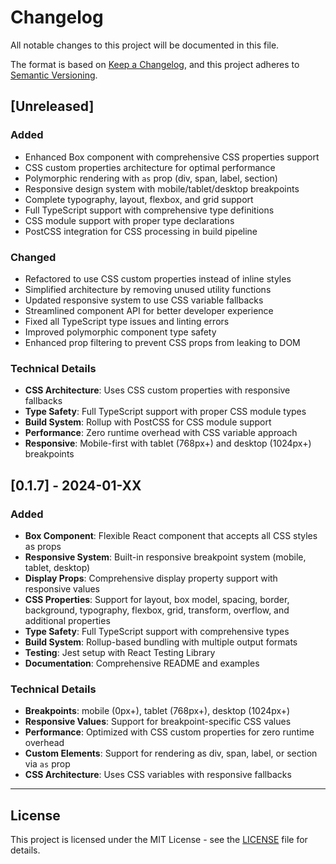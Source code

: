 # Changelog

All notable changes to this project will be documented in this file.

The format is based on [Keep a Changelog](https://keepachangelog.com/en/1.0.0/),
and this project adheres to [Semantic Versioning](https://semver.org/spec/v2.0.0.html).

## [Unreleased]

### Added

- Enhanced Box component with comprehensive CSS properties support
- CSS custom properties architecture for optimal performance
- Polymorphic rendering with `as` prop (div, span, label, section)
- Responsive design system with mobile/tablet/desktop breakpoints
- Complete typography, layout, flexbox, and grid support
- Full TypeScript support with comprehensive type definitions
- CSS module support with proper type declarations
- PostCSS integration for CSS processing in build pipeline

### Changed

- Refactored to use CSS custom properties instead of inline styles
- Simplified architecture by removing unused utility functions
- Updated responsive system to use CSS variable fallbacks
- Streamlined component API for better developer experience
- Fixed all TypeScript type issues and linting errors
- Improved polymorphic component type safety
- Enhanced prop filtering to prevent CSS props from leaking to DOM

### Technical Details

- **CSS Architecture**: Uses CSS custom properties with responsive fallbacks
- **Type Safety**: Full TypeScript support with proper CSS module types
- **Build System**: Rollup with PostCSS for CSS module support
- **Performance**: Zero runtime overhead with CSS variable approach
- **Responsive**: Mobile-first with tablet (768px+) and desktop (1024px+) breakpoints

## [0.1.7] - 2024-01-XX

### Added

- **Box Component**: Flexible React component that accepts all CSS styles as props
- **Responsive System**: Built-in responsive breakpoint system (mobile, tablet, desktop)
- **Display Props**: Comprehensive display property support with responsive values
- **CSS Properties**: Support for layout, box model, spacing, border, background, typography, flexbox, grid, transform, overflow, and additional properties
- **Type Safety**: Full TypeScript support with comprehensive types
- **Build System**: Rollup-based bundling with multiple output formats
- **Testing**: Jest setup with React Testing Library
- **Documentation**: Comprehensive README and examples

### Technical Details

- **Breakpoints**: mobile (0px+), tablet (768px+), desktop (1024px+)
- **Responsive Values**: Support for breakpoint-specific CSS values
- **Performance**: Optimized with CSS custom properties for zero runtime overhead
- **Custom Elements**: Support for rendering as div, span, label, or section via `as` prop
- **CSS Architecture**: Uses CSS variables with responsive fallbacks

---

## License

This project is licensed under the MIT License - see the [LICENSE](LICENSE) file for details.
